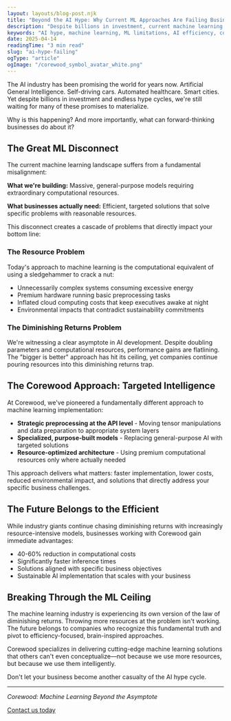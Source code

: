 ```yaml
---
layout: layouts/blog-post.njk
title: "Beyond the AI Hype: Why Current ML Approaches Are Failing Businesses"
description: "Despite billions in investment, current machine learning approaches are failing to deliver on their promises. Learn why the 'bigger is better' approach has hit its ceiling and how targeted intelligence can help."
keywords: "AI hype, machine learning, ML limitations, AI efficiency, computational resources, targeted AI solutions, AI ROI"
date: 2025-04-14
readingTime: "3 min read"
slug: "ai-hype-failing"
ogType: "article"
ogImage: "/corewood_symbol_avatar_white.png"
---
```


The AI industry has been promising the world for years now. Artificial General Intelligence. Self-driving cars. Automated healthcare. Smart cities. Yet despite billions in investment and endless hype cycles, we're still waiting for many of these promises to materialize.

Why is this happening? And more importantly, what can forward-thinking businesses do about it?

## The Great ML Disconnect

The current machine learning landscape suffers from a fundamental misalignment:

**What we're building:** Massive, general-purpose models requiring extraordinary computational resources.

**What businesses actually need:** Efficient, targeted solutions that solve specific problems with reasonable resources.

This disconnect creates a cascade of problems that directly impact your bottom line:

### The Resource Problem

Today's approach to machine learning is the computational equivalent of using a sledgehammer to crack a nut:

- Unnecessarily complex systems consuming excessive energy
- Premium hardware running basic preprocessing tasks
- Inflated cloud computing costs that keep executives awake at night
- Environmental impacts that contradict sustainability commitments

### The Diminishing Returns Problem

We're witnessing a clear asymptote in AI development. Despite doubling parameters and computational resources, performance gains are flatlining. The "bigger is better" approach has hit its ceiling, yet companies continue pouring resources into this diminishing returns trap.

## The Corewood Approach: Targeted Intelligence

At Corewood, we've pioneered a fundamentally different approach to machine learning implementation:

- **Strategic preprocessing at the API level** - Moving tensor manipulations and data preparation to appropriate system layers
- **Specialized, purpose-built models** - Replacing general-purpose AI with targeted solutions
- **Resource-optimized architecture** - Using premium computational resources only where actually needed

This approach delivers what matters: faster implementation, lower costs, reduced environmental impact, and solutions that directly address your specific business challenges.

## The Future Belongs to the Efficient

While industry giants continue chasing diminishing returns with increasingly resource-intensive models, businesses working with Corewood gain immediate advantages:

- 40-60% reduction in computational costs
- Significantly faster inference times
- Solutions aligned with specific business objectives
- Sustainable AI implementation that scales with your business

## Breaking Through the ML Ceiling

The machine learning industry is experiencing its own version of the law of diminishing returns. Throwing more resources at the problem isn't working. The future belongs to companies who recognize this fundamental truth and pivot to efficiency-focused, brain-inspired approaches.

Corewood specializes in delivering cutting-edge machine learning solutions that others can't even conceptualize—not because we use more resources, but because we use them intelligently.

Don't let your business become another casualty of the AI hype cycle.

---

*Corewood: Machine Learning Beyond the Asymptote*

<a href="/schedule-meeting/" class="inline-block px-6 py-3 bg-[#386641] text-white font-medium rounded-md hover:bg-[#386641]/90 transition-colors">Contact us today</a> 
